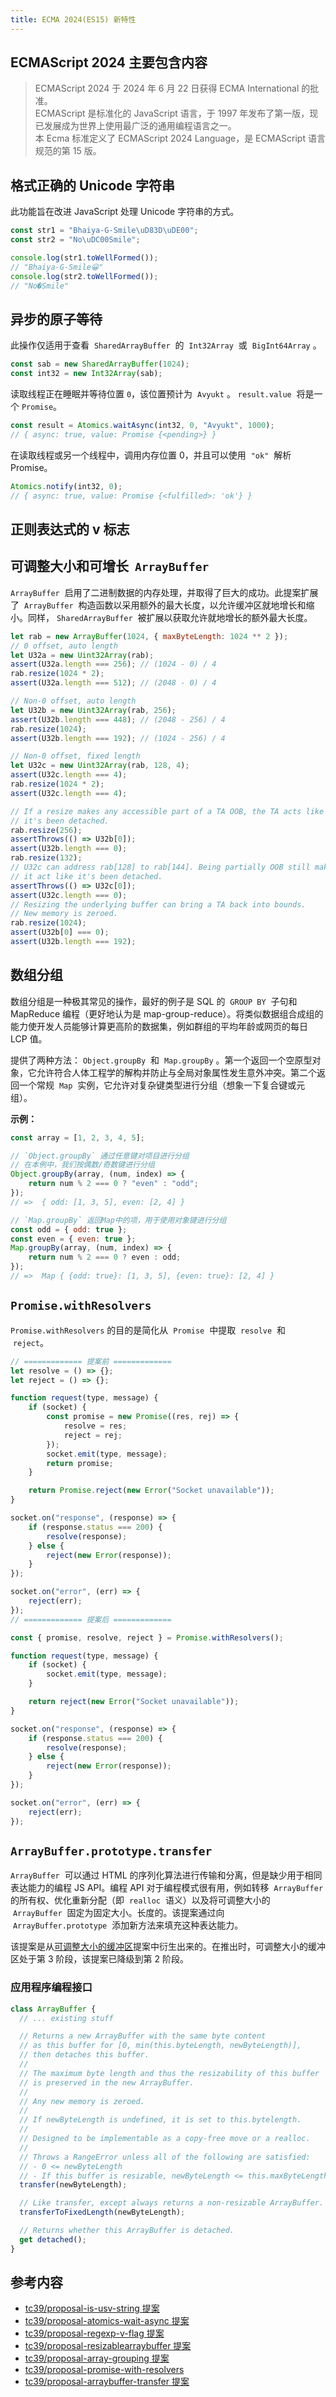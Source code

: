 ```yaml
---
title: ECMA 2024(ES15) 新特性
---
```


## ECMAScript 2024 主要包含内容 <Badge text="WIP" type="warning" />

> ECMAScript 2024 于 2024 年 6 月 22 日获得 ECMA International 的批准。<br>
> ECMAScript 是标准化的 JavaScript 语言，于 1997 年发布了第一版，现已发展成为世界上使用最广泛的通用编程语言之一。<br>
> 本 Ecma 标准定义了 ECMAScript 2024 Language，是 ECMAScript 语言规范的第 15 版。

## 格式正确的 Unicode 字符串

此功能旨在改进 JavaScript 处理 Unicode 字符串的方式。

```js
const str1 = "Bhaiya-G-Smile\uD83D\uDE00";
const str2 = "No\uDC00Smile";

console.log(str1.toWellFormed());
// "Bhaiya-G-Smile😀"
console.log(str2.toWellFormed());
// "No�Smile"
```

## 异步的原子等待

此操作仅适用于查看  `SharedArrayBuffer`  的  `Int32Array`  或  `BigInt64Array` 。

```js
const sab = new SharedArrayBuffer(1024);
const int32 = new Int32Array(sab);
```

读取线程正在睡眠并等待位置 `0`，该位置预计为  `Avyukt` 。 `result.value`  将是一个 `Promise`。

```js
const result = Atomics.waitAsync(int32, 0, "Avyukt", 1000);
// { async: true, value: Promise {<pending>} }
```

在读取线程或另一个线程中，调用内存位置 0，并且可以使用  `"ok"`  解析 Promise。

```js
Atomics.notify(int32, 0);
// { async: true, value: Promise {<fulfilled>: 'ok'} }
```

## 正则表达式的 v 标志

## 可调整大小和可增长  `ArrayBuffer`

`ArrayBuffer`  启用了二进制数据的内存处理，并取得了巨大的成功。此提案扩展了  `ArrayBuffer`  构造函数以采用额外的最大长度，以允许缓冲区就地增长和缩小。同样， `SharedArrayBuffer`  被扩展以获取允许就地增长的额外最大长度。

```js
let rab = new ArrayBuffer(1024, { maxByteLength: 1024 ** 2 });
// 0 offset, auto length
let U32a = new Uint32Array(rab);
assert(U32a.length === 256); // (1024 - 0) / 4
rab.resize(1024 * 2);
assert(U32a.length === 512); // (2048 - 0) / 4

// Non-0 offset, auto length
let U32b = new Uint32Array(rab, 256);
assert(U32b.length === 448); // (2048 - 256) / 4
rab.resize(1024);
assert(U32b.length === 192); // (1024 - 256) / 4

// Non-0 offset, fixed length
let U32c = new Uint32Array(rab, 128, 4);
assert(U32c.length === 4);
rab.resize(1024 * 2);
assert(U32c.length === 4);

// If a resize makes any accessible part of a TA OOB, the TA acts like
// it's been detached.
rab.resize(256);
assertThrows(() => U32b[0]);
assert(U32b.length === 0);
rab.resize(132);
// U32c can address rab[128] to rab[144]. Being partially OOB still makes
// it act like it's been detached.
assertThrows(() => U32c[0]);
assert(U32c.length === 0);
// Resizing the underlying buffer can bring a TA back into bounds.
// New memory is zeroed.
rab.resize(1024);
assert(U32b[0] === 0);
assert(U32b.length === 192);
```

## 数组分组

数组分组是一种极其常见的操作，最好的例子是 SQL 的  `GROUP BY`  子句和 MapReduce 编程（更好地认为是 map-group-reduce）。将类似数据组合成组的能力使开发人员能够计算更高阶的数据集，例如群组的平均年龄或网页的每日 LCP 值。

提供了两种方法： `Object.groupBy`  和  `Map.groupBy` 。第一个返回一个空原型对象，它允许符合人体工程学的解构并防止与全局对象属性发生意外冲突。第二个返回一个常规  `Map`  实例，它允许对复杂键类型进行分组（想象一下复合键或元组）。

**示例：**

```js
const array = [1, 2, 3, 4, 5];

// `Object.groupBy` 通过任意键对项目进行分组
// 在本例中，我们按偶数/奇数键进行分组
Object.groupBy(array, (num, index) => {
    return num % 2 === 0 ? "even" : "odd";
});
// =>  { odd: [1, 3, 5], even: [2, 4] }

// `Map.groupBy` 返回Map中的项，用于使用对象键进行分组
const odd = { odd: true };
const even = { even: true };
Map.groupBy(array, (num, index) => {
    return num % 2 === 0 ? even : odd;
});
// =>  Map { {odd: true}: [1, 3, 5], {even: true}: [2, 4] }
```

## `Promise.withResolvers`

`Promise.withResolvers` 的目的是简化从  `Promise`  中提取  `resolve`  和  `reject`。

```js
// ============= 提案前 =============
let resolve = () => {};
let reject = () => {};

function request(type, message) {
    if (socket) {
        const promise = new Promise((res, rej) => {
            resolve = res;
            reject = rej;
        });
        socket.emit(type, message);
        return promise;
    }

    return Promise.reject(new Error("Socket unavailable"));
}

socket.on("response", (response) => {
    if (response.status === 200) {
        resolve(response);
    } else {
        reject(new Error(response));
    }
});

socket.on("error", (err) => {
    reject(err);
});
// ============= 提案后 =============

const { promise, resolve, reject } = Promise.withResolvers();

function request(type, message) {
    if (socket) {
        socket.emit(type, message);
    }

    return reject(new Error("Socket unavailable"));
}

socket.on("response", (response) => {
    if (response.status === 200) {
        resolve(response);
    } else {
        reject(new Error(response));
    }
});

socket.on("error", (err) => {
    reject(err);
});
```

## `ArrayBuffer.prototype.transfer`

`ArrayBuffer`  可以通过 HTML 的序列化算法进行传输和分离，但是缺少用于相同表达能力的编程 JS API。编程 API 对于编程模式很有用，例如转移  `ArrayBuffer`  的所有权、优化重新分配（即  `realloc`  语义）以及将可调整大小的  `ArrayBuffer`  固定为固定大小。长度的。该提案通过向  `ArrayBuffer.prototype`  添加新方法来填充这种表达能力。

该提案是从[可调整大小的缓冲区](https://github.com/tc39/proposal-resizablearraybuffer/issues/113)提案中衍生出来的。在推出时，可调整大小的缓冲区处于第 3 阶段，该提案已降级到第 2 阶段。

### 应用程序编程接口

```js
class ArrayBuffer {
  // ... existing stuff

  // Returns a new ArrayBuffer with the same byte content
  // as this buffer for [0, min(this.byteLength, newByteLength)],
  // then detaches this buffer.
  //
  // The maximum byte length and thus the resizability of this buffer
  // is preserved in the new ArrayBuffer.
  //
  // Any new memory is zeroed.
  //
  // If newByteLength is undefined, it is set to this.bytelength.
  //
  // Designed to be implementable as a copy-free move or a realloc.
  //
  // Throws a RangeError unless all of the following are satisfied:
  // - 0 <= newByteLength
  // - If this buffer is resizable, newByteLength <= this.maxByteLength
  transfer(newByteLength);

  // Like transfer, except always returns a non-resizable ArrayBuffer.
  transferToFixedLength(newByteLength);

  // Returns whether this ArrayBuffer is detached.
  get detached();
}
```

## 参考内容

-   [tc39/proposal-is-usv-string 提案](https://github.com/tc39/proposal-is-usv-string)
-   [tc39/proposal-atomics-wait-async 提案](https://github.com/tc39/proposal-atomics-wait-async)
-   [tc39/proposal-regexp-v-flag 提案](https://github.com/tc39/proposal-regexp-v-flag)
-   [tc39/proposal-resizablearraybuffer 提案](https://github.com/tc39/proposal-resizablearraybuffer)
-   [tc39/proposal-array-grouping 提案](https://github.com/tc39/proposal-array-grouping)
-   [tc39/proposal-promise-with-resolvers](https://github.com/tc39/proposal-promise-with-resolvers)
-   [tc39/proposal-arraybuffer-transfer 提案](https://github.com/tc39/proposal-arraybuffer-transfer)
